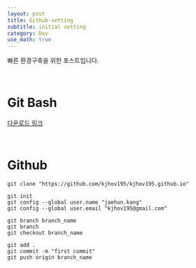 ```yaml
---
layout: post
title: Github-setting
subtitle: initial setting
category: Dev
use_math: true
---
```


빠른 환경구축을 위한 포스트입니다.

<br>

# Git Bash

[다운로드 링크](https://gitforwindows.org/)

<br>

# Github

```
git clone "https://github.com/kjhov195/kjhov195.github.io"

git init
git config --global user.name "jaehun.kang"
git config --global user.email "kjhov195@gmail.com"

git branch branch_name
git branch
git checkout branch_name

git add .
git commit -m "first commit"
git push origin branch_name
```

<br>
<br>